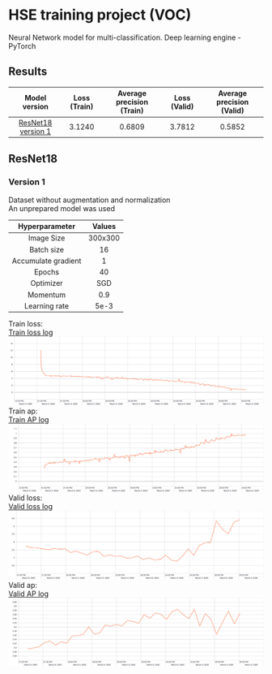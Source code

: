 # HSE training project (VOC)

Neural Network model for multi-classification. Deep learning engine - PyTorch<br>

## Results
|    Model version   | Loss (Train) | Average precision (Train) | Loss (Valid) | Average precision (Valid) |
|:------------------:|:------------:|:-------------------------:|:------------:|:-------------------------:|
| [ResNet18 version 1](#resnet18_v1) | 3.1240       | 0.6809                    | 3.7812       | 0.5852                    |

## ResNet18
### Version 1  <a name="resnet18_v1"></a>
Dataset without augmentation and normalization<br>
An unprepared model was used<br>

|    Hyperparameter   |  Values |
|:-------------------:|:-------:|
| Image Size          | 300x300 |
| Batch size          | 16      |
| Accumulate gradient | 1       |
| Epochs              | 40      |
| Optimizer           | SGD     |
| Momentum            | 0.9     |
| Learning rate       | 5e-3    |

Train loss:<br>
[Train loss log](resnet18/v1/results/run-resnet18-tag-train_loss.csv)<br>
![ResNet18 v1](resnet18/v1/results/train_loss.svg)
Train ap:<br>
[Train AP log](resnet18/v1/results/run-resnet18-tag-train_ap.csv)<br>
![ResNet18 v1](resnet18/v1/results/train_ap.svg)
Valid loss:<br>
[Valid loss log](resnet18/v1/results/run-resnet18-tag-valid_loss.csv)<br>
![ResNet18 v1](resnet18/v1/results/valid_loss.svg)
Valid ap:<br>
[Valid AP log](resnet18/v1/results/run-resnet18-tag-valid_ap.csv)<br>
![ResNet18 v1](resnet18/v1/results/valid_ap.svg)
